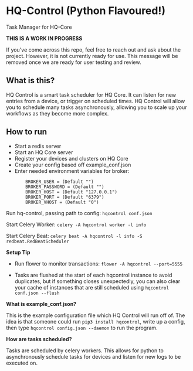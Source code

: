 # HQ-Control (Python Flavoured!)
Task Manager for HQ-Core

**THIS IS A WORK IN PROGRESS**

If you've come across this repo, feel free to reach out and ask about the project. However, it is not currently ready for use. This message will be removed once we are ready for user testing and review.

## What is this?

HQ Control is a smart task scheduler for HQ Core. It can listen for new entries from a device, or trigger on scheduled times. HQ Control will allow you to schedule many tasks asynchronously, allowing you to scale up your workflows as they become more complex.

## How to run

- Start a redis server
- Start an HQ Core server
- Register your devices and clusters on HQ Core
- Create your config based off example_conf.json
- Enter needed environment variables for broker:
    ```
        BROKER_USER = (Default "")
        BROKER_PASSWORD = (Default "")
        BROKER_HOST = (Default "127.0.0.1")
        BROKER_PORT = (Default "6379")
        BROKER_VHOST = (Default "0")
    ```

Run hq-control, passing path to config: `hqcontrol conf.json`

Start Celery Worker: `celery -A hqcontrol worker -l info`

Start Celery Beat: `celery beat -A hqcontrol -l info -S redbeat.RedBeatScheduler`

**Setup Tip**

- Run flower to monitor transactions: `flower -A hqcontrol --port=5555`

- Tasks are flushed at the start of each hqcontrol instance to avoid duplicates, but if something closes unexpectedly, you can also clear your cache of instances that are still scheduled using `hqcontrol conf.json --flush`
  
**What is example_conf.json?**

This is the example configuration file which HQ Control will run off of. The idea is that someone could run `pip3 install hqcontrol`, write up a config, then type `hqcontrol config.json --daemon` to run the program.  

**How are tasks scheduled?**

Tasks are scheduled by celery workers. This allows for python to asynchronously schedule tasks for devices and listen for new logs to be executed on.
